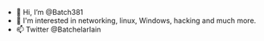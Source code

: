 - 👋 Hi, I’m @Batch381
- 👀 I'm interested in networking, linux, Windows, hacking and much more.  
- 📫 Twitter @BatchelarIain

<!---
Batch381/Batch381 is a ✨ special ✨ repository because its `README.md` (this file) appears on your GitHub profile.
You can click the Preview link to take a look at your changes.
--->
